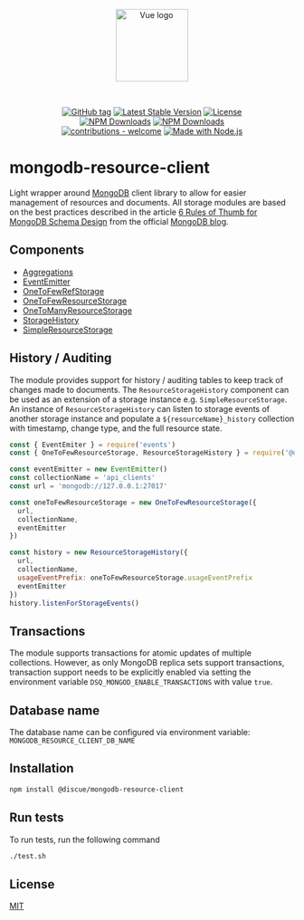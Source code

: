 
<p align="center">
<a href="https://www.discue.io/" target="_blank" rel="noopener noreferrer"><img width="128" src="https://www.discue.io/icons-fire-no-badge-square/web/icon-192.png" alt="Vue logo">
</a>
</p>

<br/>
<div align="center">

[![GitHub tag](https://img.shields.io/github/tag/discue/mongodb-resource-client?include_prereleases=&sort=semver&color=blue)](https://github.com/discue/mongodb-resource-client/releases/)
[![Latest Stable Version](https://img.shields.io/npm/v/@discue/mongodb-resource-client.svg)](https://www.npmjs.com/package/@discue/mongodb-resource-client)
[![License](https://img.shields.io/npm/l/@discue/mongodb-resource-client.svg)](https://www.npmjs.com/package/@discue/mongodb-resource-client)
<br/>
[![NPM Downloads](https://img.shields.io/npm/dt/@discue/mongodb-resource-client.svg)](https://www.npmjs.com/package/@discue/mongodb-resource-client)
[![NPM Downloads](https://img.shields.io/npm/dm/@discue/mongodb-resource-client.svg)](https://www.npmjs.com/package/@discue/mongodb-resource-client)
<br/>
[![contributions - welcome](https://img.shields.io/badge/contributions-welcome-blue)](/CONTRIBUTING.md "Go to contributions doc")
[![Made with Node.js](https://img.shields.io/badge/Node.js->=12-blue?logo=node.js&logoColor=white)](https://nodejs.org "Go to Node.js homepage")

</div>

# mongodb-resource-client
Light wrapper around [MongoDB](https://mongodb.com/) client library to allow for easier management of resources and documents. All storage modules are based on the best practices described in the article [6 Rules of Thumb for MongoDB Schema Design](https://www.mongodb.com/blog/post/6-rules-of-thumb-for-mongodb-schema-design) from the official [MongoDB blog](https://www.mongodb.com/blog).

## Components
- [Aggregations](README_AGGREGATIONS.md)
- [EventEmitter](README_EVENT_EMITTER.md)
- [OneToFewRefStorage](README_ONE_TO_FEW_REF_STORAGE.md)
- [OneToFewResourceStorage](README_ONE_TO_FEW_RESOURCE_STORAGE.md)
- [OneToManyResourceStorage](README_ONE_TO_MANY_RESOURCE_STORAGE.md)
- [StorageHistory](README_STORAGE_HISTORY.md)
- [SimpleResourceStorage](README_SIMPLE_RESOURCE_STORAGE.md)

## History / Auditing
The module provides support for history / auditing tables to keep track of changes made to documents. The `ResourceStorageHistory` component can be used as an extension
of a storage instance e.g. `SimpleResourceStorage`. An instance of `ResourceStorageHistory` can listen to storage events of another storage instance and populate a `${resourceName}_history` collection with timestamp, change type, and the full resource state.

```javascript
const { EventEmiter } = require('events')
const { OneToFewResourceStorage, ResourceStorageHistory } = require('@discue/mongodb-resource-client')

const eventEmitter = new EventEmitter()
const collectionName = 'api_clients'
const url = 'mongodb://127.0.0.1:27017'

const oneToFewResourceStorage = new OneToFewResourceStorage({
  url,
  collectionName,
  eventEmitter
})

const history = new ResourceStorageHistory({
  url,
  collectionName,
  usageEventPrefix: oneToFewResourceStorage.usageEventPrefix
  eventEmitter
})
history.listenForStorageEvents()
```

## Transactions
The module supports transactions for atomic updates of multiple collections. However, as only MongoDB replica sets support transactions, transaction support needs to be explicitly enabled via setting the environment variable `DSQ_MONGOD_ENABLE_TRANSACTIONS` with value `true`.


## Database name
The database name can be configured via environment variable: `MONGODB_RESOURCE_CLIENT_DB_NAME`

## Installation
```bash
npm install @discue/mongodb-resource-client
```

## Run tests

To run tests, run the following command

```bash
./test.sh
```

## License

[MIT](https://choosealicense.com/licenses/mit/)

